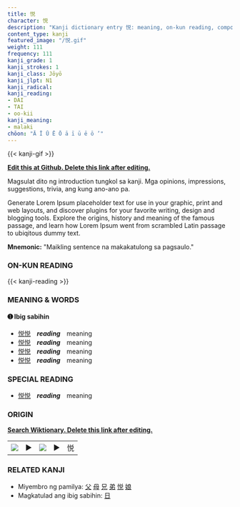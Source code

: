 ```yaml
---
title: 悦
character: 悦
description: "Kanji dictionary entry 悦: meaning, on-kun reading, compounds, origin, related kanji"
content_type: kanji
featured_image: "/悦.gif"
weight: 111
frequency: 111
kanji_grade: 1
kanji_strokes: 1
kanji_class: Jōyō
kanji_jlpt: N1
kanji_radical: 
kanji_reading: 
- DAI
- TAI
- oo-kii
kanji_meaning:
- malaki
chōon: "Ā Ī Ū Ē Ō ā ī ū ē ō ’"
---
```

[//]: # (Don't edit the line below. Kanji animated GIF code is automatically generated.)
{{< kanji-gif >}}

[//]: # (Edit below this line.)

**[Edit this at Github. Delete this link after editing.](https://github.com/tim0g/tim/tree/main/content/kanji/悦/index.md)**

Magsulat dito ng introduction tungkol sa kanji. Mga opinions, impressions, suggestions, trivia, ang kung ano-ano pa.

Generate Lorem Ipsum placeholder text for use in your graphic, print and web layouts, and discover plugins for your favorite writing, design and blogging tools. Explore the origins, history and meaning of the famous passage, and learn how Lorem Ipsum went from scrambled Latin passage to ubiqitous dummy text.
 
**Mnemonic:** "Maikling sentence na makakatulong sa pagsaulo."

### ON-KUN READING

[//]: # (Don't edit the line below. ON-KUN READING code is automatically generated.)
{{< kanji-reading >}}

### MEANING & WORDS

#### ➊ **Ibig sabihin**
  - [悦](../悦)[悦](../悦)　***reading***　meaning
  - [悦](../悦)[悦](../悦)　***reading***　meaning
  - [悦](../悦)[悦](../悦)　***reading***　meaning
  - [悦](../悦)[悦](../悦)　***reading***　meaning

### SPECIAL READING
  - [悦](../悦)[悦](../悦)　***reading***　meaning

### ORIGIN

**[Search Wiktionary. Delete this link after editing.](https://wiktionary.org/wiki/悦)**
<table class="kanji-table"><tr><td>
<img src="60px-悦-bronze.svg.png">
</td><td>▶</td><td>
<img src="60px-悦-oracle.svg.png">
</td><td>▶</td>
<td class="kanji-origin">悦</td>
</tr></table>

### RELATED KANJI
- Miyembro ng pamilya: [父](../父) [母](../母) [兄](../兄) [弟](../弟) [悦](../悦) [娘](../娘)
- Magkatulad ang ibig sabihin: [日](../日)
